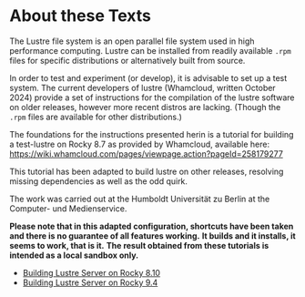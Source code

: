 # About these Texts

The Lustre file system is an open parallel file system used in high performance computing.
Lustre can be installed from readily available `.rpm` files for specific distributions or alternatively built from source.

In order to test and experiment (or develop), it is advisable to set up a test system.
The current developers of lustre (Whamcloud, written October 2024) provide a set of instructions for the compilation of the lustre software on older releases, however more recent distros are lacking.
(Though the `.rpm` files are available for other distributions.)

The foundations for the instructions presented herin is a tutorial for building a test-lustre on Rocky 8.7 as provided by Whamcloud, available here: https://wiki.whamcloud.com/pages/viewpage.action?pageId=258179277

This tutorial has been adapted to build lustre on other releases, resolving missing dependencies as well as the odd quirk.

The work was carried out at the Humboldt Universität zu Berlin at the Computer- und Medienservice.

**Please note that in this adapted configuration, shortcuts have been taken and there is no guarantee of all features working.**
**It builds and it installs, it seems to work, that is it.**
**The result obtained from these tutorials is intended as a local sandbox only.**

- [Building Lustre Server on Rocky 8.10](lustre_server_rocky8.10.md)
- [Building Lustre Server on Rocky 9.4](lustre_server_rocky9.4.md)





